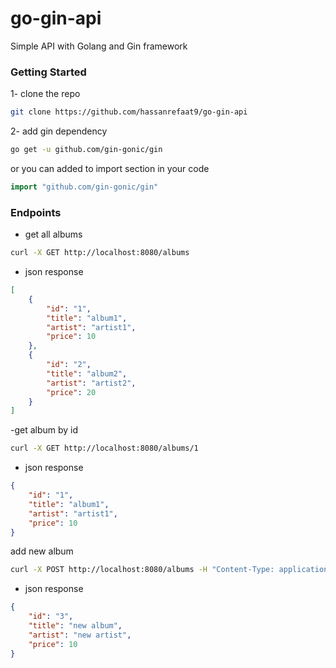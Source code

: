 # go-gin-api
Simple API with Golang and Gin framework

### Getting Started

1- clone the repo

```bash
git clone https://github.com/hassanrefaat9/go-gin-api
```

2- add gin dependency

```bash
go get -u github.com/gin-gonic/gin
```
or
you can added to import section in your code

```go
import "github.com/gin-gonic/gin"
```

### Endpoints

- get all albums

```bash
curl -X GET http://localhost:8080/albums
```
- json response

```json
[
    {
        "id": "1",
        "title": "album1",
        "artist": "artist1",
        "price": 10
    },
    {
        "id": "2",
        "title": "album2",
        "artist": "artist2",
        "price": 20
    }
]
```

-get album by id

```bash
curl -X GET http://localhost:8080/albums/1
```

- json response

```json
{
    "id": "1",
    "title": "album1",
    "artist": "artist1",
    "price": 10
}
```
add new album

```bash
curl -X POST http://localhost:8080/albums -H "Content-Type: application/json" -d '{"id": "3", "title": "new album", "artist": "new artist", "price": 10}'
```

- json response

```json
{
    "id": "3",
    "title": "new album",
    "artist": "new artist",
    "price": 10
}
```